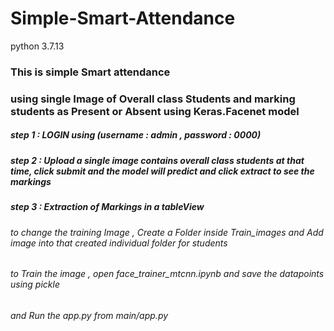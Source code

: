 # Simple-Smart-Attendance
python 3.7.13

### This is simple Smart attendance 
### using single Image of Overall class Students and marking students as Present or Absent using Keras.Facenet model 

##### step 1 : LOGIN using (username : admin , password : 0000)
##### step 2 : Upload a single image contains overall class students at that time, click submit and the model will predict and click extract to see the markings
##### step 3 : Extraction of Markings in a tableView


###### to change the training Image , Create a Folder inside Train_images and Add image into that created individual folder for students
###### to Train the image , open face_trainer_mtcnn.ipynb and save the datapoints using pickle
###### and Run the app.py from main/app.py

